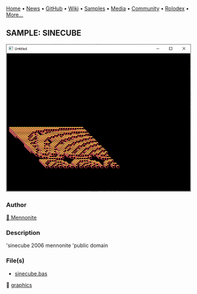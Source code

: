 [Home](https://qb64.com) • [News](../../news.md) • [GitHub](../../github.md) • [Wiki](../../wiki.md) • [Samples](../../samples.md) • [Media](../../media.md) • [Community](../../community.md) • [Rolodex](../../rolodex.md) • [More...](../../more.md)

## SAMPLE: SINECUBE

![screenshot.png](img/screenshot.png)

### Author

[🐝 Mennonite](../mennonite.md) 

### Description

'sinecube 2006 mennonite
'public domain

### File(s)

* [sinecube.bas](src/sinecube.bas)

🔗 [graphics](../graphics.md)
